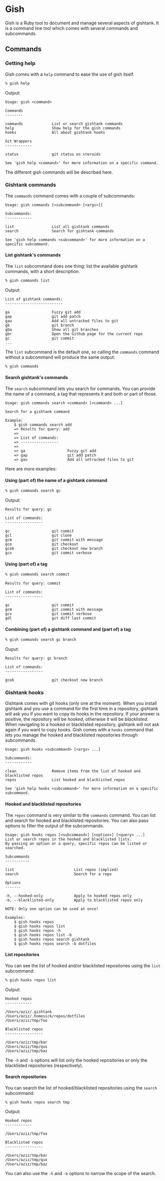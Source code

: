 Gish
====

Gish is a Ruby tool to document and manage several aspects of gishtank. It is a command line tool which comes with several commands and subcommands.

Commands
--------

### Getting help

Gish comes with a `help` command to ease the use of gish itself.

```sh
% gish help
```

Output:

```
Usage: gish <command>

Commands
--------

commands             List or search gishtank commands
help                 Show help for the gish commands
hooks                All about gishtank hooks

Git Wrappers
------------

status               git status on steroids

See 'gish help <command>' for more information on a specific command.
```

The different gish commands will be described here.

### Gishtank commands

The `commands` command comes with a couple of subcommands:

```
Usage: gish commands [<subcommand> [<args>]]

Subcommands:
------------

list                 List all gishtank commands
search               Search for gishtank commands

See 'gish help commands <subcommand>' for more information on a specific subcommand.
```

#### List gishtank's commands

The `list` subcommand does one thing: list the available gishtank commands, with a short description.

```sh
% gish commands list
```

Output:

```
List of gishtank commands:
--------------------------

ga                   Fuzzy git add
gap                  git add patch
gau                  Add all untracked files to git
gb                   git branch
gba                  Show all git branches
gbr                  Open the Github page for the current repo
gc                   git commit
...
```

The `list` subcommand is the default one, so calling the `commands` command without a subcommand will produce the same output:

```sh
% gish commands
```

#### Search gishtank's commands

The `search` subcommand lets you search for commands. You can provide the name of a command, a tag that represents it and both or part of those.

```
Usage: gish commands search <command> [<command> ...]

Search for a gishtank command

Example:
	$ gish commands search add
	=> Results for query: add
	=>
	=> List of commands:
	=> -----------------
	=>
	=> ga                   Fuzzy git add
	=> gap                  git add patch
	=> gau                  Add all untracked files to git

```

Here are more examples:

#### Using (part of) the name of a gishtank command

```sh
% gish commands search gc
```

Output:

```
Results for query: gc

List of commands:
-----------------

gc                   git commit
gcl                  git clone
gcm                  git commit with message
gco                  git checkout
gcob                 git checkout new branch
gcv                  git commit verbose
```

#### Using (part of) a tag

```sh
% gish commands search commit
```

```
Results for query: commit

List of commands:
-----------------

gc                   git commit
gcm                  git commit with message
gcv                  git commit verbose
gdl                  git diff last commit
```

#### Combining (part of) a gishtank command and (part of) a tag

```sh
% gish commands search gc branch
```

Ouput:

```
Results for query: gc branch

List of commands:
-----------------

gcob                 git checkout new branch
```

### Gishtank hooks

Gishtank comes with git hooks (only one at the moment). When you install gishtank and you use a command for the first time in a repository, gishtank will ask you if you want to copy its hooks in the repository. If your answer is positive, the repository will be *hooked*, otherwise it will be *blacklisted*. When navigating to a hooked or blacklisted repository, gishtank will not ask again if you want to copy hooks. Gish comes with a `hooks` command that lets you manage the hooked and blacklisted repositories through subcommands.

```
Usage: gish hooks <subcommand> [<args> ...]

Subcommands:
------------

clean                Remove items from the list of hooked and blacklisted repos
repos                List hooked and blacklisted repos

See 'gish help hooks <subcommand>' for more information on a specific subcommand.
```

#### Hooked and blacklisted repositories

The `repos` command is very similar to the `commands` command. You can list and search for hooked and blacklisted repositories. You can also pass options to filter the output of the subcommands.

```
Usage: gish hooks repos [<subcommand>] [<option>] [<query> ...]
List or search repos in the hooked and blacklisted lists.
By passing an option or a query, specific repos can be listed or searched.

Subcommands
-----------

list                           List repos (implied)
search                         Search for a repo

Options
-------

-h, --hooked-only              Apply to hooked repos only
-b, --blacklisted-only         Apply to blacklisted repos only

NOTE: Only one option can be used at once!

Examples:
	$ gish hooks repos
	$ gish hooks repos list
	$ gish hooks repos -h
	$ gish hooks repos list -b
	$ gish hooks repos search gishtank
	$ gish hooks repos search -b dotfiles
```

#### List repositories

You can see the list of hooked and/or blacklisted repositories using the `list` subcommand:

```sh
% gish hooks repos list
```

Output:

```
Hooked repos
------------

/Users/aziz/.gishtank
/Users/aziz/.homesick/repos/dotfiles
/Users/aziz/tmp/foo

Blacklisted repos
-----------------

/Users/aziz/tmp/bar
/Users/aziz/tmp/qux
/Users/aziz/tmp/baz
```

The `-h` and `-b` options will list only the hooked repositories or only the blacklisted repositories (respectively).

#### Search repositories

You can search the list of hooked/blacklisted repositories using the `search` subcommand:

```
% gish hooks repos search tmp
```

Output:

```
Hooked repos
------------

/Users/aziz/tmp/foo

Blacklisted repos
-----------------

/Users/aziz/tmp/bar
/Users/aziz/tmp/qux
/Users/aziz/tmp/baz
```

You can also use the `-h` and `-b` options to narrow the scope of the search.
